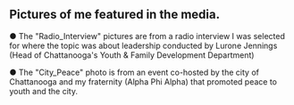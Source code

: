 ## Pictures of me featured in the media.

● The "Radio_Interview" pictures are from a radio interview I was selected for where the topic was about leadership conducted by Lurone Jennings (Head of Chattanooga's Youth & Family Development Department)

● The "City_Peace" photo is from an event co-hosted by the city of Chattanooga and my fraternity (Alpha Phi Alpha) that promoted peace to youth and the city.

